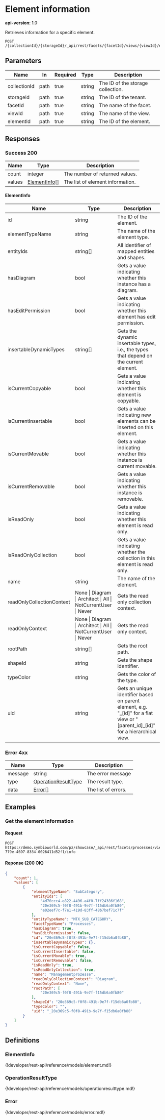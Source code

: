 # Element information

**api-version**: 1.0

Retrieves information for a specific element.

```
POST /{collectionId}/{storageId}/_api/rest/facets/{facetId}/views/{viewId}/elements/{elementId}/info
```

## Parameters

| Name | In | Required | Type | Description |
|---|---|---|---|---|
| collectionId | path | true | string | The ID of the storage collection. |
| storageId | path | true | string | The ID of the tenant. |
| facetId | path | true | string | The name of the facet. |
| viewId | path | true | string | The name of the view. |
| elementId | path | true | string | The ID of the element. |

## Responses

### Success 200

| Name | Type | Description |
|---|---|---|
| count | integer | The number of returned values. |
| values | [ElementInfo[]](#elementinfo) | The list of element information. |

#### ElementInfo

| Name | Type | Description |
|---|---|---|
| id | string | The ID of the element. |
| elementTypeName | string | The name of the element type. |
| entityIds | string[] | All identifier of mapped entities and shapes. |
| hasDiagram | bool | Gets a value indicating whether this instance has a diagram. |
| hasEditPermission | bool | Gets a value indicating whether this element has edit permission. |
| insertableDynamicTypes | string[] | Gets the dynamic insertable types, i.e., the types that depend on the current element. |
| isCurrentCopyable | bool | Gets a value indicating whether this element is copyable. |
| isCurrentInsertable | bool | Gets a value indicating new elements can be inserted on this element. |
| isCurrentMovable | bool | Gets a value indicating whether this instance is current movable. |
| isCurrentRemovable | bool | Gets a value indicating whether this instance is removable. |
| isReadOnly | bool | Gets a value indicating whether this element is read only. |
| isReadOnlyCollection | bool | Gets a value indicating whether the collection in this element is read only. |
| name | string | The name of the element. |
| readOnlyCollectionContext | None &#124; Diagram &#124; Architect &#124; All &#124; NotCurrentUser &#124; Never | Gets the read only collection context. |
| readOnlyContext | None &#124; Diagram &#124; Architect &#124; All &#124; NotCurrentUser &#124; Never | Gets the read only context. |
| rootPath | string[] | Gets the root path. |
| shapeId | string | Gets the shape identifier. |
| typeColor | string | Gets the color of the type. |
| uid | string | Gets an unique identifier based on parent element, e.g. "\_[id]" for a flat view or "[parent_id]_[id]" for a hierarchical view. |

### Error 4xx

| Name | Type | Description |
|---|---|---|
| message | string | The error message |
| type | [OperationResultType](#operationresulttype) | The result type. |
| data | [Error[]](#error) | The list of errors. |

## Examples

### Get the element information

#### Request
```
POST https://demo.symbioworld.com/pz/showcase/_api/rest/facets/processes/views/detail/elements/168c8bc4-779e-4697-8334-0026411d52f1/info
```

#### Reponse (200 OK)
```json
{
    "count": 1,
    "values": [
        {
            "elementTypeName": "SubCategory",
            "entityIds": [
                "4d70ccc4-e822-4496-a4f0-7ff24386f168",
                "20e369c5-f0f8-491b-9e7f-f15db6a0fb80",
                "e02eef7c-f7e1-419d-83ff-48b7bef71c7f"
            ],
            "entityTypeName": "MTX_SUB_CATEGORY",
            "facetTypeName": "Processes",
            "hasDiagram": true,
            "hasEditPermission": false,
            "id": "20e369c5-f0f8-491b-9e7f-f15db6a0fb80",
            "insertableDynamicTypes": {},
            "isCurrentCopyable": false,
            "isCurrentInsertable": false,
            "isCurrentMovable": true,
            "isCurrentRemovable": false,
            "isReadOnly": true,
            "isReadOnlyCollection": true,
            "name": "Managementprozesse",
            "readOnlyCollectionContext": "Diagram",
            "readOnlyContext": "None",
            "rootPath": [
                "20e369c5-f0f8-491b-9e7f-f15db6a0fb80"
            ],
            "shapeId": "20e369c5-f0f8-491b-9e7f-f15db6a0fb80",
            "typeColor": "",
            "uid": "_20e369c5-f0f8-491b-9e7f-f15db6a0fb80"
        }
    ]
}
```

## Definitions

### ElementInfo
{!developer/rest-api/reference/models/element.md!}

### OperationResultType
{!developer/rest-api/reference/models/operationresulttype.md!}

### Error
{!developer/rest-api/reference/models/error.md!}
